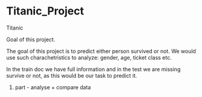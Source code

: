 # Titanic_Project
Titanic

Goal of this project.

The goal of this project is to predict either person survived or not. We would use such charachetristics to analyze: gender, age, ticket class etc.

In the train doc we have full information and in the test we are missing survive or not, as this would be our task to predict it.

1. part - analyse + compare data 
